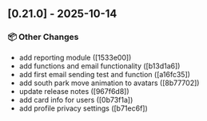 ## [0.21.0] - 2025-10-14

### 📦 Other Changes

- add reporting module ([1533e00])
- add functions and email functionality ([b13d1a6])
- add first email sending test and function ([a16fc35])
- add south park move animation to avatars ([8b77702])
- update release notes ([967f6d8])
- add card info for users ([0b73f1a])
- add profile privacy settings ([b71ec6f])